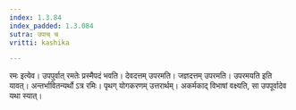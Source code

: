 ```yaml
---
index: 1.3.84
index_padded: 1.3.084
sutra: उपाच् च
vritti: kashika

---
```

रमः इत्येव। उपपुर्वात् रमतेः प्रस्मैपदं भवति। देवदत्तम् उपरमति। जज्ञदत्तम् उपरमति। उपरमयति इति यावत्। अन्तर्भावितन्यर्थो ऽत्र रमिः। पृथग् योगकरणम् उत्तरार्थम्। अकर्मकाद् विभाषां वक्ष्यति, सा उपपूर्वादेव यथा स्यात्।